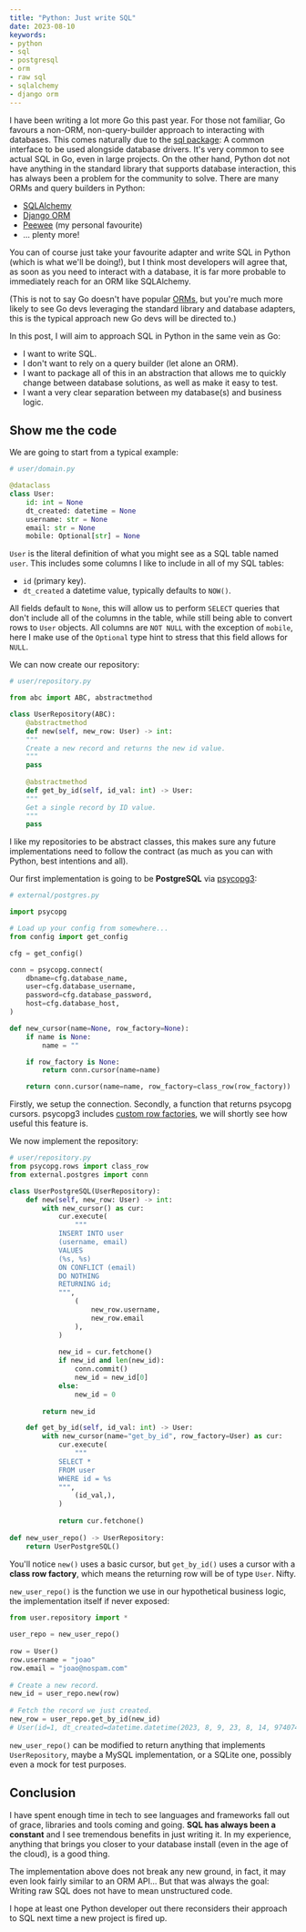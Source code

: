 ```yaml
---
title: "Python: Just write SQL"
date: 2023-08-10
keywords:
- python
- sql
- postgresql
- orm
- raw sql
- sqlalchemy
- django orm
---
```


I have been writing a lot more Go this past year. For those not familiar, Go favours a non-ORM, non-query-builder approach to interacting with databases. This comes naturally due to the [sql package](https://pkg.go.dev/database/sql): A common interface to be used alongside database drivers. It's very common to see actual SQL in Go, even in large projects. On the other hand, Python dot not have anything in the standard library that supports database interaction, this has always been a problem for the community to solve. There are many ORMs and query builders in Python: 
- [SQLAlchemy](https://www.sqlalchemy.org/) 
- [Django ORM](https://docs.djangoproject.com/en/4.2/#the-model-layer) 
- [Peewee](http://docs.peewee-orm.com/en/latest/) (my personal favourite)
- ... plenty more!

You can of course just take your favourite adapter and write SQL in Python (which is what we'll be doing!), but I think most developers will agree that, as soon as you need to interact with a database, it is far more probable to immediately reach for an ORM like SQLAlchemy. 

(This is not to say Go doesn't have popular [ORMs](https://github.com/go-gorm/gorm), but you're much more likely to see Go devs leveraging the standard library and database adapters, this is the typical approach new Go devs will be directed to.)

In this post, I will aim to approach SQL in Python in the same vein as Go: 
- I want to write SQL. 
- I don't want to rely on a query builder (let alone an ORM).
- I want to package all of this in an abstraction that allows me to quickly change between database solutions, as well as make it easy to test.
- l want a very clear separation between my database(s) and business logic.

## Show me the code

We are going to start from a typical example:

```python
# user/domain.py

@dataclass  
class User:  
	id: int = None  
	dt_created: datetime = None
	username: str = None
	email: str = None
	mobile: Optional[str] = None
```

`User` is the literal definition of what you might see as a SQL table named `user`. This includes some columns I like to include in all of my SQL tables:
- `id` (primary key).
- `dt_created` a datetime value, typically defaults to `NOW()`.

All fields default to `None`, this will allow us to perform `SELECT` queries that don't include all of the columns in the table, while still being able to convert rows to `User` objects. All columns are `NOT NULL` with the exception of `mobile`, here I make use of the `Optional` type hint to stress that this field allows for `NULL`.

We can now create our repository:
```python
# user/repository.py

from abc import ABC, abstractmethod

class UserRepository(ABC):  
	@abstractmethod  
	def new(self, new_row: User) -> int:  
	"""  
	Create a new record and returns the new id value. 
	"""  
	pass  
  
	@abstractmethod  
	def get_by_id(self, id_val: int) -> User:  
	"""  
	Get a single record by ID value.  
	"""  
	pass  
```

I like my repositories to be abstract classes, this makes sure any future implementations need to follow the contract (as much as you can with Python, best intentions and all). 

Our first implementation is going to be **PostgreSQL** via [psycopg3](https://www.psycopg.org/psycopg3/docs/index.html):

```python
# external/postgres.py

import psycopg

# Load up your config from somewhere...
from config import get_config

cfg = get_config()

conn = psycopg.connect(
    dbname=cfg.database_name,
    user=cfg.database_username,
    password=cfg.database_password,
    host=cfg.database_host,
)

def new_cursor(name=None, row_factory=None):
    if name is None:
        name = ""

    if row_factory is None:
        return conn.cursor(name=name)

    return conn.cursor(name=name, row_factory=class_row(row_factory))
```

Firstly, we setup the connection. Secondly, a function that returns psycopg cursors. psycopg3 includes [custom row factories](https://www.psycopg.org/psycopg3/docs/advanced/rows.html), we will shortly see how useful this feature is.

We now implement the repository:
```python
# user/repository.py
from psycopg.rows import class_row  
from external.postgres import conn

class UserPostgreSQL(UserRepository):
    def new(self, new_row: User) -> int:
        with new_cursor() as cur:
            cur.execute(
                """
            INSERT INTO user
            (username, email)
            VALUES
            (%s, %s)
            ON CONFLICT (email)
            DO NOTHING
            RETURNING id;
            """,
                (
                    new_row.username,
                    new_row.email
                ),
            )
            
            new_id = cur.fetchone()
            if new_id and len(new_id):
                conn.commit()
                new_id = new_id[0]
            else:
                new_id = 0
        
        return new_id

    def get_by_id(self, id_val: int) -> User:
        with new_cursor(name="get_by_id", row_factory=User) as cur:
            cur.execute(
                """
            SELECT *
            FROM user
            WHERE id = %s
            """,
                (id_val,),
            )
            
            return cur.fetchone()
            
def new_user_repo() -> UserRepository:
    return UserPostgreSQL()

```

You'll notice `new()` uses a basic cursor, but `get_by_id()` uses a cursor with a **class row factory**, which means the returning row will be of type `User`. Nifty. 

`new_user_repo()` is the function we use in our hypothetical business logic, the implementation itself if never exposed:
```python
from user.repository import *  
  
user_repo = new_user_repo()  
  
row = User()  
row.username = "joao"  
row.email = "joao@nospam.com"  
  
# Create a new record.  
new_id = user_repo.new(row)  
  
# Fetch the record we just created.  
new_row = user_repo.get_by_id(new_id)
# User(id=1, dt_created=datetime.datetime(2023, 8, 9, 23, 8, 14, 974074, tzinfo=datetime.timezone.utc), username='joao', email='joao@nospam.com', mobile=None)
```

`new_user_repo()` can be modified to return anything that implements  `UserRepository`, maybe a MySQL implementation, or a SQLite one, possibly even a mock for test purposes. 

## Conclusion

I have spent enough time in tech to see languages and frameworks fall out of grace, libraries and tools coming and going. **SQL has always been a constant** and I see tremendous benefits in just writing it. In my experience, anything that brings you closer to your database install (even in the age of the cloud), is a good thing.

The implementation above does not break any new ground, in fact, it may even look fairly similar to an ORM API... But that was always the goal: Writing raw SQL does not have to mean unstructured code.

I hope at least one Python developer out there reconsiders their approach to SQL next time a new project is fired up.
